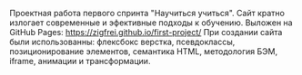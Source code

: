 Проектная работа первого спринта "Научиться учиться".
Сайт кратно излогает современные и эфективные подходы к обучению. Выложен на GitHub Pages: https://zigfrei.github.io/first-project/
При создании сайта были использованны: флексбокс верстка, псевдоклассы, позиционирование элементов, семантика HTML, методология БЭМ, iframe, анимации и трансформации.
